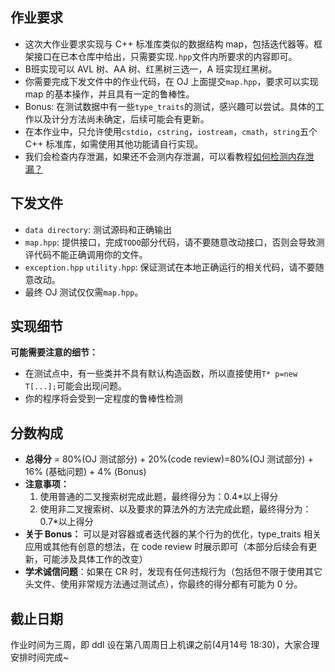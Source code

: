 ## 作业要求

- 这次大作业要求实现与 C++ 标准库类似的数据结构 map，包括迭代器等。框架接口在已本仓库中给出，只需要实现`.hpp`文件内所要求的内容即可。
- B班实现可以 AVL 树、AA 树、红黑树三选一，A 班实现红黑树。
- 你需要完成下发文件中的作业代码，在 OJ 上面提交`map.hpp`，要求可以实现 map 的基本操作，并且具有一定的鲁棒性。
- Bonus: 在测试数据中有一些`type_traits`的测试，感兴趣可以尝试。具体的工作以及计分方法尚未确定，后续可能会有更新。
- 在本作业中，只允许使用`cstdio`，`cstring`，`iostream`，`cmath`，`string`五个 C++ 标准库，如需使用其他功能请自行实现。
- 我们会检查内存泄漏，如果还不会测内存泄漏，可以看教程[如何检测内存泄漏？](./tutorials/detect-memory-leak/detect-memory-leak.md)

## 下发文件

- `data directory`: 测试源码和正确输出
- `map.hpp`: 提供接口，完成`TODO`部分代码，请不要随意改动接口，否则会导致测评代码不能正确调用你的文件。
- `exception.hpp` `utility.hpp`: 保证测试在本地正确运行的相关代码，请不要随意改动。
- 最终 OJ 测试仅仅需`map.hpp`。

## 实现细节

**可能需要注意的细节：**

-   在测试点中，有一些类并不具有默认构造函数，所以直接使用`T* p=new T[...];`可能会出现问题。
-   你的程序将会受到一定程度的鲁棒性检测

## 分数构成

- **总得分** = 80%(OJ 测试部分) + 20%(code review)=80%(OJ 测试部分) + 16% (基础问题) + 4% (Bonus)
- **注意事项：**
  1. 使用普通的二叉搜索树完成此题，最终得分为：0.4\*以上得分
  2. 使用非二叉搜索树、以及要求的算法外的方法完成此题，最终得分为：0.7\*以上得分
- **关于 Bonus：** 可以是对容器或者迭代器的某个行为的优化，type_traits 相关应用或其他有创意的想法，在 code review 时展示即可（本部分后续会有更新，可能涉及具体工作的改变）
- **学术诚信问题**：如果在 CR 时，发现有任何违规行为（包括但不限于使用其它头文件、使用非常规方法通过测试点），你最终的得分都有可能为 0 分。
## 截止日期

作业时间为三周，即 ddl 设在第八周周日上机课之前(4月14号 18:30)，大家合理安排时间完成~
